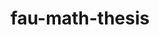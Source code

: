 ---
permalink: /projects/fau-math-thesis/
title: "fau-math-thesis"
header:
  overlay_image: /assets/img/fau-math-thesis.png
  overlay_filter: "0.5"
  teaser: /assets/img/fau-math-thesis.png
---